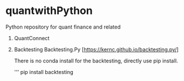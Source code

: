 # quantwithPython
Python repository for quant finance and related

1. QuantConnect

2. Backtesting
   Backtesting.Py [https://kernc.github.io/backtesting.py/]
   
   There is no conda install for the backtesting, directly use pip install.
   
   '''
   pip install backtesting
   ```
   
